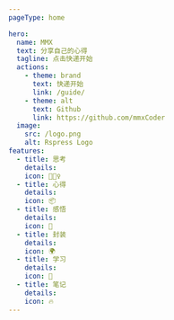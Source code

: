 ```yaml
---
pageType: home

hero:
  name: MMX
  text: 分享自己的心得
  tagline: 点击快递开始
  actions:
    - theme: brand
      text: 快递开始
      link: /guide/
    - theme: alt
      text: Github
      link: https://github.com/mmxCoder
  image:
    src: /logo.png
    alt: Rspress Logo
features:
  - title: 思考
    details: 
    icon: 🏃🏻‍♀️
  - title: 心得
    details: 
    icon: 📦
  - title: 感悟
    details: 
    icon: 🎨
  - title: 封装
    details: 
    icon: 🌍
  - title: 学习
    details: 
    icon: 🌈
  - title: 笔记
    details: 
    icon: 🔥
---
```

